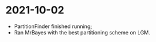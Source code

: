 # 2021-10-02

- PartitionFinder finished running;
- Ran MrBayes with the best partitioning scheme on LGM.

